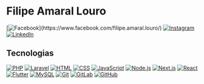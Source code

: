 # Filipe Amaral Louro

[![Facebook]([https://i.imgur.com/KL7ySHX.png](https://upload.wikimedia.org/wikipedia/commons/thumb/5/51/Facebook_f_logo_%282019%29.svg/600px-Facebook_f_logo_%282019%29.svg.png))](https://www.facebook.com/filipe.amaral.louro/)
[![Instagram](https://i.imgur.com/tf0elIL.png)](https://www.instagram.com/filipe_loiro/)
[![LinkedIn](https://i.imgur.com/ZBrCTsP.png)](https://www.linkedin.com/in/filipe-amaral-louro/)

## Tecnologias

[![PHP](https://i.imgur.com/wFASSrD.png)](https://php.net)
[![Laravel](https://i.imgur.com/YR0q5N3.png)](https://laravel.com)
[![HTML](https://i.imgur.com/KsE1XtC.png)](https://developer.mozilla.org/en-US/docs/Web/HTML)
[![CSS](https://i.imgur.com/MAdUk7J.png)](https://developer.mozilla.org/en-US/docs/Web/CSS)
[![JavaScript](https://i.imgur.com/wDiWZ6T.png)](https://developer.mozilla.org/en-US/docs/Web/JavaScript)
[![Node.js](https://i.imgur.com/rR3FJrk.png)](https://nodejs.org)
[![Next.js](https://i.imgur.com/7GLc0rc.png)](https://nextjs.org)
[![React](https://i.imgur.com/ZWGWpwh.png)](https://reactjs.org)
[![Flutter](https://i.imgur.com/nvlRZlP.png)](https://flutter.dev)
[![MySQL](https://i.imgur.com/9X9Xhsz.png)](https://www.mysql.com)
[![Git](https://i.imgur.com/6axQyqi.png)](https://git-scm.com)
[![GitLab](https://i.imgur.com/xJH5FvE.png)](https://gitlab.com)
[![GitHub](https://i.imgur.com/v4KvKz6.png)](https://github.com)
